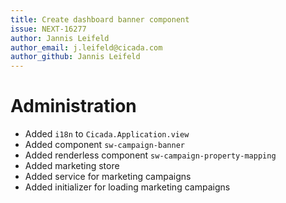 ```yaml
---
title: Create dashboard banner component
issue: NEXT-16277
author: Jannis Leifeld
author_email: j.leifeld@cicada.com 
author_github: Jannis Leifeld
---
```

# Administration
* Added `i18n` to `Cicada.Application.view`
* Added component `sw-campaign-banner`
* Added renderless component `sw-campaign-property-mapping`
* Added marketing store
* Added service for marketing campaigns
* Added initializer for loading marketing campaigns
